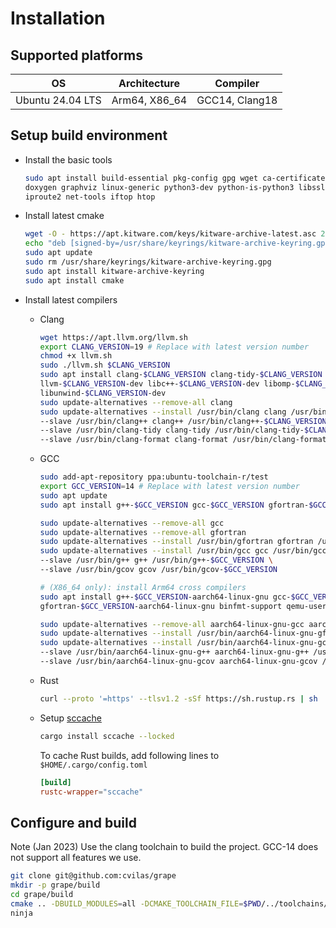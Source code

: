 # Installation

## Supported platforms

OS               | Architecture  | Compiler
-----------------|---------------|----------------
Ubuntu 24.04 LTS | Arm64, X86_64 | GCC14, Clang18

## Setup build environment

- Install the basic tools
  ```bash
  sudo apt install build-essential pkg-config gpg wget ca-certificates git-lfs curl ninja-build \
  doxygen graphviz linux-generic python3-dev python-is-python3 libssl-dev \
  iproute2 net-tools iftop htop
  ```
- Install latest cmake
  ```bash
  wget -O - https://apt.kitware.com/keys/kitware-archive-latest.asc 2>/dev/null | gpg --dearmor - | sudo tee /usr/share/keyrings/kitware-archive-keyring.gpg >/dev/null
  echo "deb [signed-by=/usr/share/keyrings/kitware-archive-keyring.gpg] https://apt.kitware.com/ubuntu/ $(lsb_release -cs) main" | sudo tee /etc/apt/sources.list.d/kitware.list >/dev/null
  sudo apt update
  sudo rm /usr/share/keyrings/kitware-archive-keyring.gpg
  sudo apt install kitware-archive-keyring
  sudo apt install cmake
  ```
- Install latest compilers
  - Clang
    ```bash
    wget https://apt.llvm.org/llvm.sh
    export CLANG_VERSION=19 # Replace with latest version number
    chmod +x llvm.sh
    sudo ./llvm.sh $CLANG_VERSION
    sudo apt install clang-$CLANG_VERSION clang-tidy-$CLANG_VERSION clang-format-$CLANG_VERSION \
    llvm-$CLANG_VERSION-dev libc++-$CLANG_VERSION-dev libomp-$CLANG_VERSION-dev libc++abi-$CLANG_VERSION-dev \
    libunwind-$CLANG_VERSION-dev
    sudo update-alternatives --remove-all clang 
    sudo update-alternatives --install /usr/bin/clang clang /usr/bin/clang-$CLANG_VERSION $CLANG_VERSION \
    --slave /usr/bin/clang++ clang++ /usr/bin/clang++-$CLANG_VERSION \
    --slave /usr/bin/clang-tidy clang-tidy /usr/bin/clang-tidy-$CLANG_VERSION \
    --slave /usr/bin/clang-format clang-format /usr/bin/clang-format-$CLANG_VERSION 
    ```
  - GCC
    ```bash
    sudo add-apt-repository ppa:ubuntu-toolchain-r/test
    export GCC_VERSION=14 # Replace with latest version number
    sudo apt update
    sudo apt install g++-$GCC_VERSION gcc-$GCC_VERSION gfortran-$GCC_VERSION
    
    sudo update-alternatives --remove-all gcc 
    sudo update-alternatives --remove-all gfortran
    sudo update-alternatives --install /usr/bin/gfortran gfortran /usr/bin/gfortran-$GCC_VERSION $GCC_VERSION
    sudo update-alternatives --install /usr/bin/gcc gcc /usr/bin/gcc-$GCC_VERSION $GCC_VERSION \
    --slave /usr/bin/g++ g++ /usr/bin/g++-$GCC_VERSION \
    --slave /usr/bin/gcov gcov /usr/bin/gcov-$GCC_VERSION
    
    # (X86_64 only): install Arm64 cross compilers 
    sudo apt install g++-$GCC_VERSION-aarch64-linux-gnu gcc-$GCC_VERSION-aarch64-linux-gnu \
    gfortran-$GCC_VERSION-aarch64-linux-gnu binfmt-support qemu-user-static qemu-system-arm qemu -y

    sudo update-alternatives --remove-all aarch64-linux-gnu-gcc aarch64-linux-gnu-gfortran
    sudo update-alternatives --install /usr/bin/aarch64-linux-gnu-gfortran aarch64-linux-gnu-gfortran /usr/bin/aarch64-linux-gnu-gfortran-$GCC_VERSION $GCC_VERSION
    sudo update-alternatives --install /usr/bin/aarch64-linux-gnu-gcc aarch64-linux-gnu-gcc /usr/bin/aarch64-linux-gnu-gcc-$GCC_VERSION $GCC_VERSION \
    --slave /usr/bin/aarch64-linux-gnu-g++ aarch64-linux-gnu-g++ /usr/bin/aarch64-linux-gnu-g++-$GCC_VERSION \
    --slave /usr/bin/aarch64-linux-gnu-gcov aarch64-linux-gnu-gcov /usr/bin/aarch64-linux-gnu-gcov-$GCC_VERSION
    ```
  - Rust
    ```bash
    curl --proto '=https' --tlsv1.2 -sSf https://sh.rustup.rs | sh
    ```
  - Setup [sccache](https://github.com/mozilla/sccache)
    ```bash
    cargo install sccache --locked
    ```

    To cache Rust builds, add following lines to `$HOME/.cargo/config.toml`
    ```toml
    [build]
    rustc-wrapper="sccache"
    ```

## Configure and build

Note (Jan 2023) Use the clang toolchain to build the project. GCC-14 does not support all features we use.

```bash
git clone git@github.com:cvilas/grape
mkdir -p grape/build
cd grape/build
cmake .. -DBUILD_MODULES=all -DCMAKE_TOOLCHAIN_FILE=$PWD/../toolchains/toolchain_clang.cmake -GNinja
ninja
```
